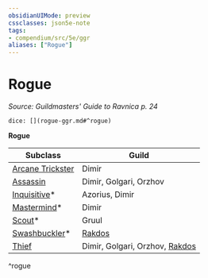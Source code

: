 ```yaml
---
obsidianUIMode: preview
cssclasses: json5e-note
tags:
- compendium/src/5e/ggr
aliases: ["Rogue"]
---
```

# Rogue
*Source: Guildmasters' Guide to Ravnica p. 24* 

`dice: [](rogue-ggr.md#^rogue)`

**Rogue**

| Subclass | Guild |
|----------|-------|
| [Arcane Trickster](rogue-arcane-trickster.md) | Dimir |
| [Assassin](rogue-assassin.md) | Dimir, Golgari, Orzhov |
| [Inquisitive](rogue-inquisitive-xge.md)* | Azorius, Dimir |
| [Mastermind](rogue-mastermind-xge.md)* | Dimir |
| [Scout](rogue-scout-xge.md)* | Gruul |
| [Swashbuckler](rogue-swashbuckler-xge.md)* | [Rakdos](b_rakdos-ggr.md) |
| [Thief](rogue-thief.md) | Dimir, Golgari, Orzhov, [Rakdos](b_rakdos-ggr.md) |
^rogue